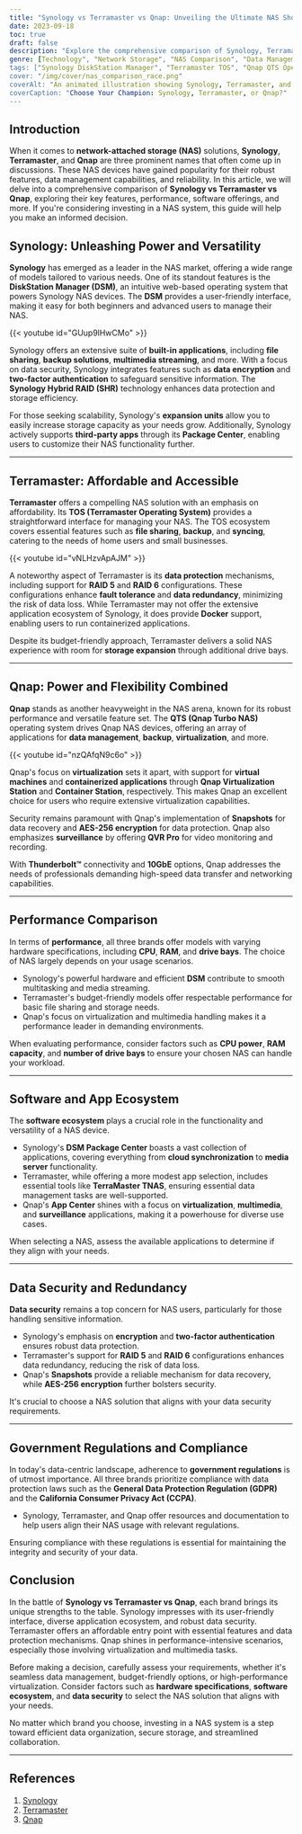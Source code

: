 ```yaml
---
title: "Synology vs Terramaster vs Qnap: Unveiling the Ultimate NAS Showdown"
date: 2023-09-18
toc: true
draft: false
description: "Explore the comprehensive comparison of Synology, Terramaster, and Qnap NAS systems, uncovering their features, performance, and data security."
genre: [Technology", "Network Storage", "NAS Comparison", "Data Management", "Tech Reviews", "Network Solutions", "Hardware", "Data Security", "Storage Solutions", "IT Infrastructure"]
tags: ["Synology DiskStation Manager", "Terramaster TOS", "Qnap QTS Operating System", "NAS Performance Factors", "Synology DSM Multitasking", "Qnap Virtualization Performance", "NAS Software Ecosystem", "Synology DSM Package Center Apps", "Qnap App Center Virtualization", "NAS Data Security", "Synology", "Terramaster", "Qnap", "NAS Comparison", "Data Management", "Performance", "Data Security", "Software Ecosystem", "Virtualization", "Affordable NAS", "Data Redundancy", "RAID Configurations", "Compliance", "GDPR", "California Consumer Privacy Act", "Network-Attached Storage", "Tech Review", "Storage Solutions", "Multimedia Handling", "Data Protection"]
cover: "/img/cover/nas_comparison_race.png"
coverAlt: "An animated illustration showing Synology, Terramaster, and Qnap NAS devices competing in a friendly race."
coverCaption: "Choose Your Champion: Synology, Terramaster, or Qnap?"
---
```

## Introduction

When it comes to **network-attached storage (NAS)** solutions, **Synology**, **Terramaster**, and **Qnap** are three prominent names that often come up in discussions. These NAS devices have gained popularity for their robust features, data management capabilities, and reliability. In this article, we will delve into a comprehensive comparison of **Synology vs Terramaster vs Qnap**, exploring their key features, performance, software offerings, and more. If you're considering investing in a NAS system, this guide will help you make an informed decision.



## Synology: Unleashing Power and Versatility

**Synology** has emerged as a leader in the NAS market, offering a wide range of models tailored to various needs. One of its standout features is the **DiskStation Manager (DSM)**, an intuitive web-based operating system that powers Synology NAS devices. The **DSM** provides a user-friendly interface, making it easy for both beginners and advanced users to manage their NAS.

{{< youtube id="GUup9lHwCMo" >}}

Synology offers an extensive suite of **built-in applications**, including **file sharing**, **backup solutions**, **multimedia streaming**, and more. With a focus on data security, Synology integrates features such as **data encryption** and **two-factor authentication** to safeguard sensitive information. The **Synology Hybrid RAID (SHR)** technology enhances data protection and storage efficiency.

For those seeking scalability, Synology's **expansion units** allow you to easily increase storage capacity as your needs grow. Additionally, Synology actively supports **third-party apps** through its **Package Center**, enabling users to customize their NAS functionality further.

______

## Terramaster: Affordable and Accessible

**Terramaster** offers a compelling NAS solution with an emphasis on affordability. Its **TOS (Terramaster Operating System)** provides a straightforward interface for managing your NAS. The TOS ecosystem covers essential features such as **file sharing**, **backup**, and **syncing**, catering to the needs of home users and small businesses.

{{< youtube id="vNLHzvApAJM" >}}

A noteworthy aspect of Terramaster is its **data protection** mechanisms, including support for **RAID 5** and **RAID 6** configurations. These configurations enhance **fault tolerance** and **data redundancy**, minimizing the risk of data loss. While Terramaster may not offer the extensive application ecosystem of Synology, it does provide **Docker** support, enabling users to run containerized applications.

Despite its budget-friendly approach, Terramaster delivers a solid NAS experience with room for **storage expansion** through additional drive bays.

______

## Qnap: Power and Flexibility Combined

**Qnap** stands as another heavyweight in the NAS arena, known for its robust performance and versatile feature set. The **QTS (Qnap Turbo NAS)** operating system drives Qnap NAS devices, offering an array of applications for **data management**, **backup**, **virtualization**, and more.

{{< youtube id="nzQAfqN9c6o" >}}

Qnap's focus on **virtualization** sets it apart, with support for **virtual machines** and **containerized applications** through **Qnap Virtualization Station** and **Container Station**, respectively. This makes Qnap an excellent choice for users who require extensive virtualization capabilities.

Security remains paramount with Qnap's implementation of **Snapshots** for data recovery and **AES-256 encryption** for data protection. Qnap also emphasizes **surveillance** by offering **QVR Pro** for video monitoring and recording.

With **Thunderbolt™** connectivity and **10GbE** options, Qnap addresses the needs of professionals demanding high-speed data transfer and networking capabilities.

______

## Performance Comparison

In terms of **performance**, all three brands offer models with varying hardware specifications, including **CPU**, **RAM**, and **drive bays**. The choice of NAS largely depends on your usage scenarios.

- Synology's powerful hardware and efficient **DSM** contribute to smooth multitasking and media streaming.
- Terramaster's budget-friendly models offer respectable performance for basic file sharing and storage needs.
- Qnap's focus on virtualization and multimedia handling makes it a performance leader in demanding environments.

When evaluating performance, consider factors such as **CPU power**, **RAM capacity**, and **number of drive bays** to ensure your chosen NAS can handle your workload.

______

## Software and App Ecosystem

The **software ecosystem** plays a crucial role in the functionality and versatility of a NAS device.

- Synology's **DSM Package Center** boasts a vast collection of applications, covering everything from **cloud synchronization** to **media server** functionality.
- Terramaster, while offering a more modest app selection, includes essential tools like **TerraMaster TNAS**, ensuring essential data management tasks are well-supported.
- Qnap's **App Center** shines with a focus on **virtualization**, **multimedia**, and **surveillance** applications, making it a powerhouse for diverse use cases.

When selecting a NAS, assess the available applications to determine if they align with your needs.

______

## Data Security and Redundancy

**Data security** remains a top concern for NAS users, particularly for those handling sensitive information.

- Synology's emphasis on **encryption** and **two-factor authentication** ensures robust data protection.
- Terramaster's support for **RAID 5** and **RAID 6** configurations enhances data redundancy, reducing the risk of data loss.
- Qnap's **Snapshots** provide a reliable mechanism for data recovery, while **AES-256 encryption** further bolsters security.

It's crucial to choose a NAS solution that aligns with your data security requirements.

______

## Government Regulations and Compliance

In today's data-centric landscape, adherence to **government regulations** is of utmost importance. All three brands prioritize compliance with data protection laws such as the **General Data Protection Regulation (GDPR)** and the **California Consumer Privacy Act (CCPA)**.

- Synology, Terramaster, and Qnap offer resources and documentation to help users align their NAS usage with relevant regulations.

Ensuring compliance with these regulations is essential for maintaining the integrity and security of your data.



## Conclusion

In the battle of **Synology vs Terramaster vs Qnap**, each brand brings its unique strengths to the table. Synology impresses with its user-friendly interface, diverse application ecosystem, and robust data security. Terramaster offers an affordable entry point with essential features and data protection mechanisms. Qnap shines in performance-intensive scenarios, especially those involving virtualization and multimedia tasks.

Before making a decision, carefully assess your requirements, whether it's seamless data management, budget-friendly options, or high-performance virtualization. Consider factors such as **hardware specifications**, **software ecosystem**, and **data security** to select the NAS solution that aligns with your needs.

No matter which brand you choose, investing in a NAS system is a step toward efficient data organization, secure storage, and streamlined collaboration.

______

## References

1. [Synology](https://www.synology.com/en-us)
2. [Terramaster](https://www.terra-master.com/us/)
3. [Qnap](https://www.qnap.com/en-us)
